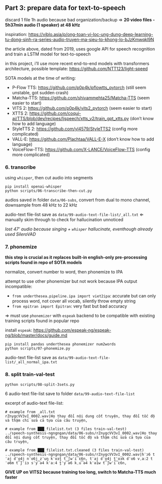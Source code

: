## Part 3: prepare data for text-to-speech

discard 1 file 1h audio because bad organization/backup ⇒ **20 video files - 5h37min audio (1 speaker) at 48 kHz**

inspiration: https://viblo.asia/p/ong-toan-vi-loc-ung-dung-deep-learning-tu-dong-sinh-ra-series-audio-truyen-ma-sieu-to-khong-lo-bJzKmwqkl9N

the article above, dated from 2019, uses google API for speech recognition and train a LSTM model for text-to-speech

in this project, i’ll use more recent end-to-end models with transformers architecture, possible template: https://github.com/NTT123/light-speed

SOTA models at the time of writing:
- P-Flow TTS: https://github.com/p0p4k/pflowtts_pytorch (still seem unstable, got sudden crash)
- Matcha-TTS: https://github.com/shivammehta25/Matcha-TTS (seem easier to start)
- VITS 2: https://github.com/p0p4k/vits2_pytorch (seem easier to start)
- XTTS 2: https://github.com/coqui-ai/TTS/blob/dev/recipes/ljspeech/xtts_v2/train_gpt_xtts.py (don’t know how to add language)
- StyleTTS 2: https://github.com/yl4579/StyleTTS2 (config more complicated)
- VALL-E: https://github.com/Plachtaa/VALL-E-X (don’t know how to add language)
- VoiceFlow-TTS: https://github.com/X-LANCE/VoiceFlow-TTS (config more complicated)

### 6. transcribe

using `whisper`, then cut audio into segments
```
pip install openai-whisper
python scripts/06-transcribe-then-cut.py
```
audios saved in folder `data/06-subs`, convert from dual to mono channel, downsample from 48 kHz to 22 kHz

audio-text file-list save as `data/99-audio-text-file-list/_all.txt` ⇐ manually skim through to check for hallucination unnoticed

*lost 47’ audio because singing + `whisper` hallucinate, eventhough already used SileroVAD*

### 7. phonemize

**this step is crucial as it replaces built-in english-only pre-processing scripts found in repo of SOTA models**

normalize, convert number to word, then phonemize to IPA

attempt to use other phonemizer but not work because IPA output incompatible:
- `from underthesea.pipeline.ipa import viet2ipa`: accurate but can only process word, not cover all vocab, silently throw empty string
- `from epitran import Epitran`: very fast but bad accuracy

⇒ must use `phonemizer` with `espeak` backend to be compatible with existing training scripts found in popular repo

install `espeak`: https://github.com/espeak-ng/espeak-ng/blob/master/docs/guide.md
```
pip install pandas underthesea phonemizer num2words
python scripts/07-phonemize.py
```
audio-text file-list save as `data/99-audio-text-file-list/_all_normal_ipa.txt`

### 8. split train-val-test

`python scripts/08-split-3sets.py`

6 audio-text file-list save to folder `data/99-audio-text-file-list`

excerpt of audio-text file-list:
```
# example from _all.txt
rZnygcVV3vI_0002.wav|Họ thay đổi nội dung cốt truyện, thay đổi tốc độ và thậm chí sửa cả tựa của câu truyện,

# example from ███_filelist.txt (3 files train-val-test)
../speech-synthesis-ngngngan/data/06-subs/rZnygcVV3vI_0002.wav|Họ thay đổi nội dung cốt truyện, thay đổi tốc độ và thậm chí sửa cả tựa của câu truyện,

# example from ███_filelist.txt.cleaned (3 files train-val-test)
../speech-synthesis-ngngngan/data/06-subs/rZnygcVV3vI_0002.wav|hˈɔ6 tˈaj ɗˈo4j nˈo6j zˈuŋ kˈoɜt̪ t͡ʃwˈi͡ɛ6n, tˈaj ɗˈo4j t̪ˈoɜk ɗˈo6 vˌaː2 tˈə6m t͡ʃˈiɜ sˈy͡ə4 kˈaː4 t̪ˈy͡ə6 kˌu͡ə4 kˈə1w t͡ʃwˈi͡ɛ6n,
```

**GIVE UP on VITS2 because training too long, switch to Matcha-TTS much faster**
